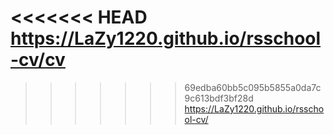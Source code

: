 <<<<<<< HEAD
https://LaZy1220.github.io/rsschool-cv/cv
=======
>>>>>>> 69edba60bb5c095b5855a0da7c9c613bdf3bf28d
https://LaZy1220.github.io/rsschool-cv/
